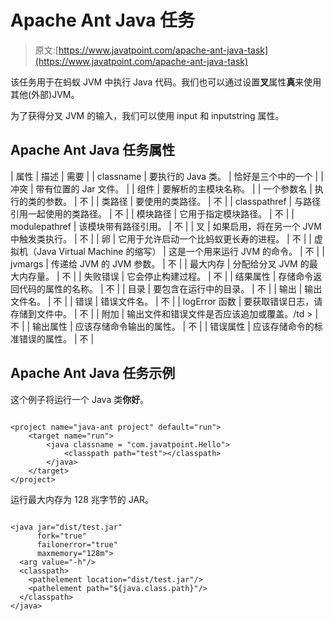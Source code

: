# Apache Ant Java 任务

> 原文:[https://www.javatpoint.com/apache-ant-java-task](https://www.javatpoint.com/apache-ant-java-task)

该任务用于在蚂蚁 JVM 中执行 Java 代码。我们也可以通过设置**叉**属性**真**来使用其他(外部)JVM。

为了获得分叉 JVM 的输入，我们可以使用 input 和 inputstring 属性。

## Apache Ant Java 任务属性

| 属性 | 描述 | 需要 |
| classname | 要执行的 Java 类。 | 恰好是三个中的一个 |
| 冲突 | 带有位置的 Jar 文件。 |
| 组件 | 要解析的主模块名称。 |
| 一个参数名 | 执行的类的参数。 | 不 |
| 类路径 | 要使用的类路径。 | 不 |
| classpathref | 与路径引用一起使用的类路径。 | 不 |
| 模块路径 | 它用于指定模块路径。 | 不 |
| modulepathref | 该模块带有路径引用。 | 不 |
| 叉 | 如果启用，将在另一个 JVM 中触发类执行。 | 不 |
| 卵 | 它用于允许启动一个比蚂蚁更长寿的进程。 | 不 |
| 虚拟机（Java Virtual Machine 的缩写） | 这是一个用来运行 JVM 的命令。 | 不 |
| jvmargs | 传递给 JVM 的 JVM 参数。 | 不 |
| 最大内存 | 分配给分叉 JVM 的最大内存量。 | 不 |
| 失败错误 | 它会停止构建过程。 | 不 |
| 结果属性 | 存储命令返回代码的属性的名称。 | 不 |
| 目录 | 要包含在运行中的目录。 | 不 |
| 输出 | 输出文件名。 | 不 |
| 错误 | 错误文件名。 | 不 |
| logError 函数 | 要获取错误日志，请存储到文件中。 | 不 |
| 附加 | 输出文件和错误文件是否应该追加或覆盖。/td > | 不 |
| 输出属性 | 应该存储命令输出的属性。 | 不 |
| 错误属性 | 应该存储命令的标准错误的属性。 | 不 |

## Apache Ant Java 任务示例

这个例子将运行一个 Java 类**你好**。

```

<project name="java-ant project" default="run">	
	<target name="run">
		<java classname = "com.javatpoint.Hello">
			<classpath path="test"></classpath>
		</java>
	</target>
</project>

```

运行最大内存为 128 兆字节的 JAR。

```

<java jar="dist/test.jar"
      fork="true"
      failonerror="true"
      maxmemory="128m">
  <arg value="-h"/>
  <classpath>
    <pathelement location="dist/test.jar"/>
    <pathelement path="${java.class.path}"/>
  </classpath>
</java>

```